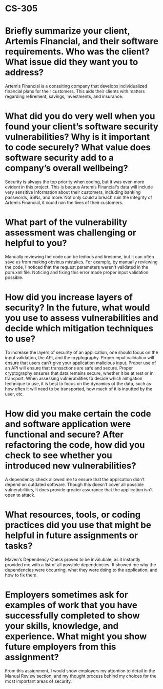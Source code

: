 # CS-305

# Briefly summarize your client, Artemis Financial, and their software requirements. Who was the client? What issue did they want you to address?
Artemis Financial is a consulting company that develops individualized financial plans for their customers.  This aids their clients with matters regarding retirement, savings, investments, and insurance.  

# What did you do very well when you found your client’s software security vulnerabilities? Why is it important to code securely? What value does software security add to a company’s overall wellbeing?
Security is always the top priority when coding, but it was even more evident in this project.  This is becaus Artemis Financial's data will include very sensitive information about their customers, including banking passwords, SSNs, and more.  Not only could a breach ruin the integrity of Artemis Financial, it could ruin the lives of their customers.  

# What part of the vulnerability assessment was challenging or helpful to you?
Manually reviewing the code can be tedious and tiresome, but it can often save us from making obvious mistakes.  For example, by manually reviewing the code, I noticed that the request parameters weren't validated in the pom.xml file.  Noticing and fixing this error made proper input validation possible.  

# How did you increase layers of security? In the future, what would you use to assess vulnerabilities and decide which mitigation techniques to use?
To increase the layers of security of an application, one should focus on the input validation, the API, and the cryptography.  Proper input validation will ensure that users can't give your application malicious input.  Proper use of an API will ensure that transactions are safe and secure.  Proper cryptography ensures that data remains secure, whether it be at rest or in transport.  When assessing vulnerabilities to decide which mitigation technique to use, it is best to focus on the dynamics of the data, such as how often it will need to be transported, how much of it is inputted by the user, etc.  

# How did you make certain the code and software application were functional and secure? After refactoring the code, how did you check to see whether you introduced new vulnerabilities?
A dependency check allowed me to ensure that the application didn't depend on outdated software.  Though this doesn't cover all possible vulnerabilities, it does provide greater assurance that the application isn't open to attack.  

# What resources, tools, or coding practices did you use that might be helpful in future assignments or tasks?
Maven's Dependency Check proved to be invalubale, as it instantly provided me with a list of all possible dependencies.  It showed me why the dependencies were occurring, what they were doing to the application, and how to fix them.  

# Employers sometimes ask for examples of work that you have successfully completed to show your skills, knowledge, and experience. What might you show future employers from this assignment?
From this assignment, I would show employers my attention to detail in the Manual Review section, and my thought process behind my choices for the most important areas of security.  
